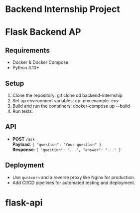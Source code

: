 # Backend Internship Project

# Flask Backend AP

## Requirements
- Docker & Docker Compose
- Python 3.10+

## Setup
1. Clone the repository:
    git clone <repo-url> cd backend-internship
2. Set up environment variables:
    cp .env.example .env
3. Build and run the containers:
    docker-compose up --build
4. Run tests:

## API
- **POST** `/ask`  
**Payload**: `{ "question": "Your question" }`  
**Response**: `{ "question": "...", "answer": "..." }`

## Deployment
- Use `gunicorn` and a reverse proxy like Nginx for production.
- Add CI/CD pipelines for automated testing and deployment.




# flask-api
